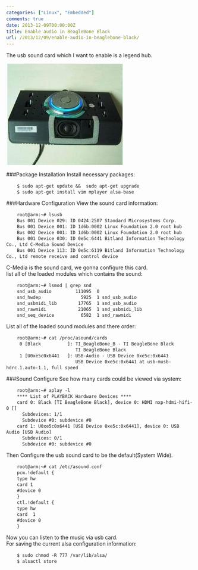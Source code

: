 ```yaml
---
categories: ["Linux", "Embedded"]
comments: true
date: 2013-12-09T00:00:00Z
title: Enable audio in BeagleBone Black
url: /2013/12/09/enable-audio-in-beaglebone-black/
---
```


The usb sound card which I want to enable is a legend hub.     

![legendsoundcard](/images/legendsoundcard.jpg)

###Package Installation
Install necessary packages:

```
	$ sudo apt-get update &&  sudo apt-get upgrade
	$ sudo apt-get install vim mplayer alsa-base 

```
	
###Hardware Configuration
View the sound card information:

```
	root@arm:~# lsusb
	Bus 001 Device 029: ID 0424:2507 Standard Microsystems Corp. 
	Bus 001 Device 001: ID 1d6b:0002 Linux Foundation 2.0 root hub
	Bus 002 Device 001: ID 1d6b:0002 Linux Foundation 2.0 root hub
	Bus 001 Device 030: ID 0e5c:6441 Bitland Information Technology Co., Ltd C-Media Sound Device
	Bus 001 Device 113: ID 0e5c:6119 Bitland Information Technology Co., Ltd remote receive and control device

```
C-Media is the sound card, we gonna configure this card.     
list all of the loaded modules which contains the sound: 

```
	root@arm:~# lsmod | grep snd
	snd_usb_audio         111095  0 
	snd_hwdep               5925  1 snd_usb_audio
	snd_usbmidi_lib        17765  1 snd_usb_audio
	snd_rawmidi            21065  1 snd_usbmidi_lib
	snd_seq_device          6582  1 snd_rawmidi

```
List all of the loaded sound modules and there order: 

```
	root@arm:~# cat /proc/asound/cards   
	 0 [Black          ]: TI_BeagleBone_B - TI BeagleBone Black
	                      TI BeagleBone Black
	 1 [U0xe5c0x6441   ]: USB-Audio - USB Device 0xe5c:0x6441
	                      USB Device 0xe5c:0x6441 at usb-musb-hdrc.1.auto-1.1, full speed

```
###Sound Configure
See how many cards could be viewed via system:

```
	root@arm:~# aplay -l
	**** List of PLAYBACK Hardware Devices ****
	card 0: Black [TI BeagleBone Black], device 0: HDMI nxp-hdmi-hifi-0 []
	  Subdevices: 1/1
	  Subdevice #0: subdevice #0
	card 1: U0xe5c0x6441 [USB Device 0xe5c:0x6441], device 0: USB Audio [USB Audio]
	  Subdevices: 0/1
	  Subdevice #0: subdevice #0

```
Then Configure the usb sound card to be the default(System Wide). 

```
	root@arm:~# cat /etc/asound.conf 
	pcm.!default { 
	type hw 
	card 1
	#device 0 
	}
	ctl.!default { 
	type hw 
	card  1
	#device 0 
	}

```
Now you can listen to the music via usb card.    
For saving the current alsa configuration information:

```
	$ sudo chmod -R 777 /var/lib/alsa/
	$ alsactl store

```
